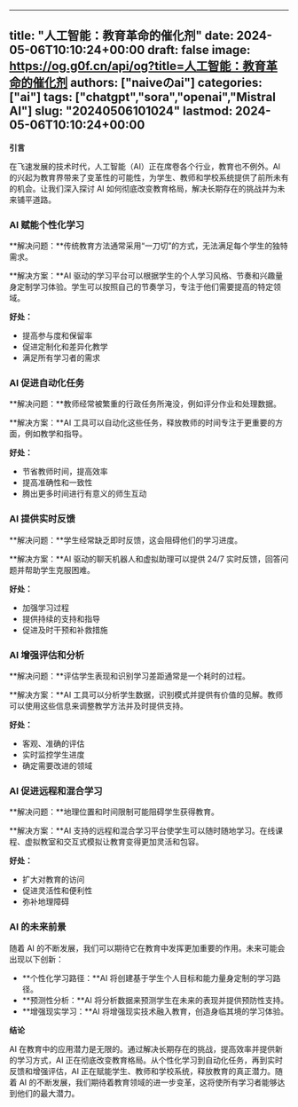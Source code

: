 
---
title: "人工智能：教育革命的催化剂"
date: 2024-05-06T10:10:24+00:00
draft: false
image: https://og.g0f.cn/api/og?title=人工智能：教育革命的催化剂
authors: ["naiveのai"]
categories: ["ai"]
tags: ["chatgpt","sora","openai","Mistral AI"]
slug: "20240506101024"
lastmod: 2024-05-06T10:10:24+00:00
---
**引言**

在飞速发展的技术时代，人工智能（AI）正在席卷各个行业，教育也不例外。AI 的兴起为教育界带来了变革性的可能性，为学生、教师和学校系统提供了前所未有的机会。让我们深入探讨 AI 如何彻底改变教育格局，解决长期存在的挑战并为未来铺平道路。

### AI 赋能个性化学习

**解决问题：**传统教育方法通常采用“一刀切”的方式，无法满足每个学生的独特需求。

**解决方案：**AI 驱动的学习平台可以根据学生的个人学习风格、节奏和兴趣量身定制学习体验。学生可以按照自己的节奏学习，专注于他们需要提高的特定领域。

**好处：**
- 提高参与度和保留率
- 促进定制化和差异化教学
- 满足所有学习者的需求

### AI 促进自动化任务

**解决问题：**教师经常被繁重的行政任务所淹没，例如评分作业和处理数据。

**解决方案：**AI 工具可以自动化这些任务，释放教师的时间专注于更重要的方面，例如教学和指导。

**好处：**
- 节省教师时间，提高效率
- 提高准确性和一致性
- 腾出更多时间进行有意义的师生互动

### AI 提供实时反馈

**解决问题：**学生经常缺乏即时反馈，这会阻碍他们的学习进度。

**解决方案：**AI 驱动的聊天机器人和虚拟助理可以提供 24/7 实时反馈，回答问题并帮助学生克服困难。

**好处：**
- 加强学习过程
- 提供持续的支持和指导
- 促进及时干预和补救措施

### AI 增强评估和分析

**解决问题：**评估学生表现和识别学习差距通常是一个耗时的过程。

**解决方案：**AI 工具可以分析学生数据，识别模式并提供有价值的见解。教师可以使用这些信息来调整教学方法并及时提供支持。

**好处：**
- 客观、准确的评估
- 实时监控学生进度
- 确定需要改进的领域

### AI 促进远程和混合学习

**解决问题：**地理位置和时间限制可能阻碍学生获得教育。

**解决方案：**AI 支持的远程和混合学习平台使学生可以随时随地学习。在线课程、虚拟教室和交互式模拟让教育变得更加灵活和包容。

**好处：**
- 扩大对教育的访问
- 促进灵活性和便利性
- 弥补地理障碍

### AI 的未来前景

随着 AI 的不断发展，我们可以期待它在教育中发挥更加重要的作用。未来可能会出现以下创新：

- **个性化学习路径：**AI 将创建基于学生个人目标和能力量身定制的学习路径。
- **预测性分析：**AI 将分析数据来预测学生在未来的表现并提供预防性支持。
- **增强现实学习：**AI 将增强现实技术融入教育，创造身临其境的学习体验。

**结论**

AI 在教育中的应用潜力是无限的。通过解决长期存在的挑战，提高效率并提供新的学习方式，AI 正在彻底改变教育格局。从个性化学习到自动化任务，再到实时反馈和增强评估，AI 正在赋能学生、教师和学校系统，释放教育的真正潜力。随着 AI 的不断发展，我们期待着教育领域的进一步变革，这将使所有学习者能够达到他们的最大潜力。